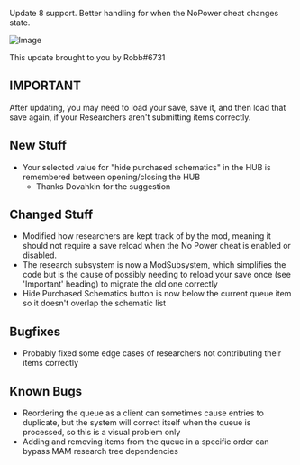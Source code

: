 Update 8 support. Better handling for when the NoPower cheat changes state.



![Image](https://i.imgur.com/btFKmZt.jpg)

This update brought to you by Robb#6731



## IMPORTANT

After updating, you may need to load your save, save it, and then load that save again, if your Researchers aren't submitting items correctly.

## New Stuff

- Your selected value for "hide purchased schematics" in the HUB is remembered between opening/closing the HUB
  - Thanks Dovahkin for the suggestion

## Changed Stuff

- Modified how researchers are kept track of by the mod, meaning it should not require a save reload when the No Power cheat is enabled or disabled.
- The research subsystem is now a ModSubsystem, which simplifies the code but is the cause of possibly needing to reload your save once (see 'Important' heading) to migrate the old one correctly
- Hide Purchased Schematics button is now below the current queue item so it doesn't overlap the schematic list

## Bugfixes

- Probably fixed some edge cases of researchers not contributing their items correctly

## Known Bugs

- Reordering the queue as a client can sometimes cause entries to duplicate, but the system will correct itself when the queue is processed, so this is a visual problem only
- Adding and removing items from the queue in a specific order can bypass MAM research tree dependencies
